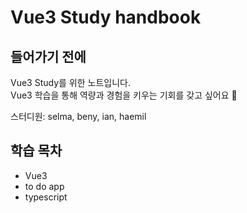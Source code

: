 # Vue3 Study handbook

## 들어가기 전에

Vue3 Study를 위한 노트입니다.  
Vue3 학습을 통해 역량과 경험을 키우는 기회를 갖고 싶어요 🙏


스터디원: selma, beny, ian, haemil


## 학습 목차

- Vue3
- to do app
- typescript


